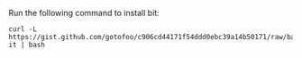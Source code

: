 Run the following command to install bit:

```
curl -L https://gist.github.com/gotofoo/c906cd44171f54ddd0ebc39a14b50171/raw/bash-it | bash
```